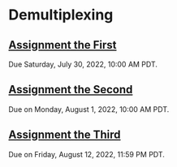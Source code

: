 # Demultiplexing

## [Assignment the First](Assignment-the-first)
Due Saturday, July 30, 2022, 10:00 AM PDT.

## [Assignment the Second](Assignment-the-second)
Due on Monday, August 1, 2022, 10:00 AM PDT.

## [Assignment the Third](Assignment-the-third)
Due on Friday, August 12, 2022, 11:59 PM PDT.
